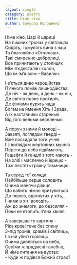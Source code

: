 ```yaml
---
layout: single
category: poetry
title: Німе кіно
author: Бреурош Володимир
---
```


Німе кіно. Царі й цариці   
На пишних тронах у світлицях   
Сидять, і цмулять вина з чаш   
Та благовійно «Отченаш»,   
Такі смиренно-добролиці,   
Все причитають у столицях   
Між п’єдесталів і колон,   
Що їм ім’я всім – Вавилон.   

І в’ється диво чародійства   
П’янкого поміж пишнодійства,   
Де ніч - як день, а день – як ніч,   
Де світло повне протиріч,   
Де фіміами курять чада   
Богам на ймення Хіть і Зрада,   
А їх наставники старенькі   
Від того вельми веселенькі.   

А поруч з ними й молоді –   
Завзяті, поглядом тверді –   
Вже поскидали тоги учнів   
І з виглядом жертовних мучнів   
Персти до неба підіймають,   
Ґешефти й гендлі з того мають -   
На хліб і маслечко й ікрицю -   
Тож пестять грішну таємницю.   

Та серед тої коляди   
Найбільше серце солодить   
Очима манячи дівиця,   
Що вабить ніжно притулиться   
До персів, вдягнутих у хіть,   
І ними в хіті володіть   
Аж до знемоги, до безсилля -   
Поки не втопить п’яна хвиля.   

А завершає ту картину -   
Ріка крові тече без спину   
З-під тронів, храмів і світлиць,   
І в ній убиті горілиць   
Очима дивляться на небо,   
Своїми ж зраджені ганебно,   
Й німе питання на вустах:   
\- Куди ж подівся Божий страх?   
